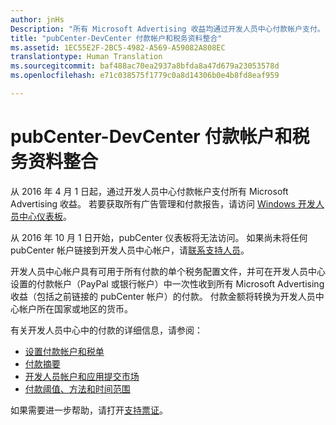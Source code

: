 ```yaml
---
author: jnHs
Description: "所有 Microsoft Advertising 收益均通过开发人员中心付款帐户支付。"
title: "pubCenter-DevCenter 付款帐户和税务资料整合"
ms.assetid: 1EC55E2F-2BC5-4982-A569-A59082A808EC
translationtype: Human Translation
ms.sourcegitcommit: baf488ac70ea2937a8bfda8a47d679a23053578d
ms.openlocfilehash: e71c038575f1779c0a8d14306b0e4b8fd8eaf959

---
```


# pubCenter-DevCenter 付款帐户和税务资料整合

从 2016 年 4 月 1 日起，通过开发人员中心付款帐户支付所有 Microsoft Advertising 收益。 若要获取所有广告管理和付款报告，请访问 [Windows 开发人员中心仪表板](https://developer.microsoft.com/dashboard/apps/overview)。 

从 2016 年 10 月 1 日开始，pubCenter 仪表板将无法访问。 如果尚未将任何 pubCenter 帐户链接到开发人员中心帐户，请[联系支持人员](http://go.microsoft.com/fwlink/p/?LinkId=393643)。

开发人员中心帐户具有可用于所有付款的单个税务配置文件，并可在开发人员中心设置的付款帐户（PayPal 或银行帐户）中一次性收到所有 Microsoft Advertising 收益（包括之前链接的 pubCenter 帐户）的付款。 付款金额将转换为开发人员中心帐户所在国家或地区的货币。 

有关开发人员中心中的付款的详细信息，请参阅：

- [设置付款帐户和税单](setting-up-your-payout-account-and-tax-forms.md)
- [付款摘要](payout-summary.md)
- [开发人员帐户和应用提交市场](account-types-locations-and-fees.md#developer-account-and-app-submission-markets)
- [付款阈值、方法和时间范围](payment-thresholds-methods-and-timeframes.md)

如果需要进一步帮助，请打开[支持票证](http://go.microsoft.com/fwlink/p/?LinkId=733342)。

 



<!--HONumber=Nov16_HO1-->


